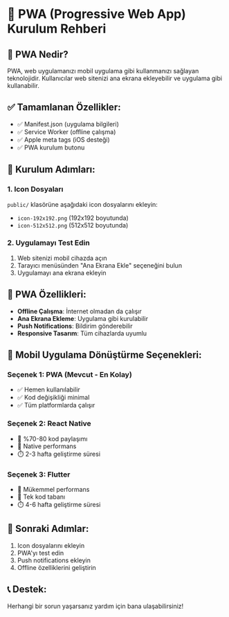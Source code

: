 # 🚀 PWA (Progressive Web App) Kurulum Rehberi

## 📱 PWA Nedir?
PWA, web uygulamanızı mobil uygulama gibi kullanmanızı sağlayan teknolojidir. Kullanıcılar web sitenizi ana ekrana ekleyebilir ve uygulama gibi kullanabilir.

## ✅ Tamamlanan Özellikler:
- ✅ Manifest.json (uygulama bilgileri)
- ✅ Service Worker (offline çalışma)
- ✅ Apple meta tags (iOS desteği)
- ✅ PWA kurulum butonu

## 🔧 Kurulum Adımları:

### 1. Icon Dosyaları
`public/` klasörüne aşağıdaki icon dosyalarını ekleyin:
- `icon-192x192.png` (192x192 boyutunda)
- `icon-512x512.png` (512x512 boyutunda)

### 2. Uygulamayı Test Edin
1. Web sitenizi mobil cihazda açın
2. Tarayıcı menüsünden "Ana Ekrana Ekle" seçeneğini bulun
3. Uygulamayı ana ekrana ekleyin

## 🌟 PWA Özellikleri:
- **Offline Çalışma**: İnternet olmadan da çalışır
- **Ana Ekrana Ekleme**: Uygulama gibi kurulabilir
- **Push Notifications**: Bildirim gönderebilir
- **Responsive Tasarım**: Tüm cihazlarda uyumlu

## 📱 Mobil Uygulama Dönüştürme Seçenekleri:

### Seçenek 1: PWA (Mevcut - En Kolay)
- ✅ Hemen kullanılabilir
- ✅ Kod değişikliği minimal
- ✅ Tüm platformlarda çalışır

### Seçenek 2: React Native
- 🔄 %70-80 kod paylaşımı
- 📱 Native performans
- ⏱️ 2-3 hafta geliştirme süresi

### Seçenek 3: Flutter
- 🚀 Mükemmel performans
- 📱 Tek kod tabanı
- ⏱️ 4-6 hafta geliştirme süresi

## 🎯 Sonraki Adımlar:
1. Icon dosyalarını ekleyin
2. PWA'yı test edin
3. Push notifications ekleyin
4. Offline özelliklerini geliştirin

## 📞 Destek:
Herhangi bir sorun yaşarsanız yardım için bana ulaşabilirsiniz!
